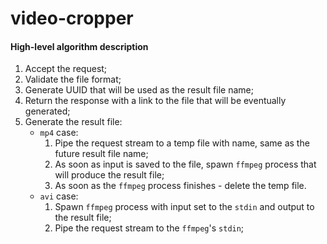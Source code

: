 # video-cropper

#### High-level algorithm description
1. Accept the request;
2. Validate the file format;
3. Generate UUID that will be used as the result file name;
4. Return the response with a link to the file that will be eventually generated;
5. Generate the result file:
    * `mp4` case:
        1. Pipe the request stream to a temp file with name, same as the future result file name;
        2. As soon as input is saved to the file, spawn `ffmpeg` process that will produce the result file;
        3. As soon as the `ffmpeg` process finishes - delete the temp file.
    * `avi` case:
        1. Spawn `ffmpeg` process with input set to the `stdin` and output to the result file;
        2. Pipe the request stream to the `ffmpeg`'s `stdin`;
